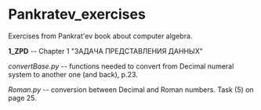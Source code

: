 # Pankratev_exercises
Exercises from Pankrat'ev book about computer algebra.

**1_ZPD** -- Chapter 1 "ЗАДАЧА ПРЕДСТАВЛЕНИЯ ДАННЫХ"

*convertBase.py* -- functions needed to convert from Decimal numeral
system to another one (and back), p.23.

*Roman.py* -- conversion between Decimal and Roman numbers. Task (5) on page 25.